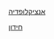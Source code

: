 [אנציקלופדיה](https://eytangut1.herokuapp.com/)




[חידון](https://eytangut.github.io/computer_quiz)
